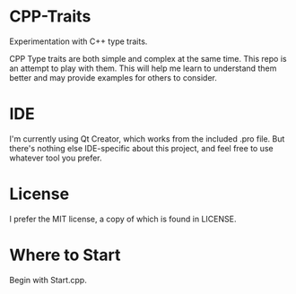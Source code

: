 # CPP-Traits
Experimentation with C++ type traits.

CPP Type traits are both simple and complex at the same time. This repo is an attempt to play with them. This will help me learn to understand them better and may provide examples for others to consider.

# IDE
I'm currently using Qt Creator, which works from the included .pro file. But there's nothing else IDE-specific about this project, and feel free to use whatever tool you prefer.

# License
I prefer the MIT license, a copy of which is found in LICENSE.

# Where to Start
Begin with Start.cpp.
